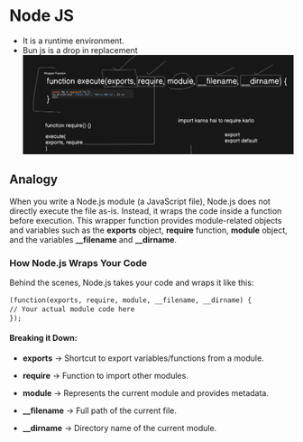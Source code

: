 # Node JS

- It is a runtime environment.
- Bun js is a drop in replacement
  ![](image.png)

## Analogy

When you write a Node.js module (a JavaScript file), Node.js does not directly execute the file as-is. Instead, it wraps the code inside a function before execution. This wrapper function provides module-related objects and variables such as the **exports** object, **require** function, **module** object, and the variables **\_\_filename** and **\_\_dirname**.

### How Node.js Wraps Your Code

Behind the scenes, Node.js takes your code and wraps it like this:

```
(function(exports, require, module, __filename, __dirname) {
// Your actual module code here
});
```

#### Breaking it Down:

- **exports** → Shortcut to export variables/functions from a module.

- **require** → Function to import other modules.

- **module** → Represents the current module and provides metadata.

- **\_\_filename** → Full path of the current file.

- **\_\_dirname** → Directory name of the current module.
